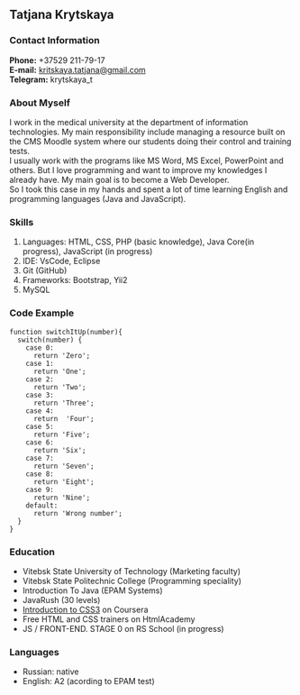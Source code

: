 ## Tatjana Krytskaya

### Contact Information

**Phone:** +37529 211-79-17  
**E-mail:** kritskaya.tatjana@gmail.com  
**Telegram:** krytskaya_t  

### About Myself

I work in the medical university at the department of information technologies. 
My main responsibility include managing a resource built on the CMS Moodle system
where our students doing their control and training tests.  
I usually work with the programs like MS Word, MS Excel, PowerPoint and others.
But I love programming and want to improve my knowledges I already have.
My main goal is to become a Web Developer.  
So I took this case in my hands and spent a lot of time learning English and
programming languages (Java and JavaScript).

### Skills
1. Languages: HTML, CSS, PHP (basic knowledge), Java Core(in progress), JavaScript (in progress)
2. IDE: VsCode, Eclipse
3. Git (GitHub)
4. Frameworks: Bootstrap, Yii2
5. MySQL

### Code Example
```
function switchItUp(number){
  switch(number) {
    case 0:
      return 'Zero';
    case 1:
      return 'One';
    case 2:
      return 'Two';
    case 3:
      return 'Three';
    case 4:
      return  'Four';
    case 5:
      return 'Five';
    case 6:
      return 'Six';
    case 7:
      return 'Seven';
    case 8:
      return 'Eight';
    case 9:
      return 'Nine';
    default:
      return 'Wrong number';
  }
}
```

### Education

* Vitebsk State University of Technology (Marketing faculty)
* Vitebsk State Politechnic College (Programming speciality)
* Introduction To Java (EPAM Systems)
* JavaRush (30 levels)
* [Introduction to CSS3](https://www.coursera.org/learn/introcss/home/welcome) on Coursera
* Free HTML and CSS trainers on HtmlAcademy
* JS / FRONT-END. STAGE 0 on RS School (in progress)

### Languages
* Russian: native
* English: A2 (acording to EPAM test)